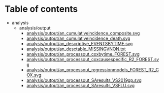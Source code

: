 # Table of contents

* analysis
  * analysis/output
    * [analysis/output/an_cumulativeincidence_composite.svg](analysis/output/an_cumulativeincidence_composite.svg)
    * [analysis/output/an_cumulativeincidence_death.svg](analysis/output/an_cumulativeincidence_death.svg)
    * [analysis/output/an_descriptive_EVENTSBYTIME.svg](analysis/output/an_descriptive_EVENTSBYTIME.svg)
    * [analysis/output/an_desctable_MISSINGVNON.txt](analysis/output/an_desctable_MISSINGVNON.txt)
    * [analysis/output/an_processout_coxbytime_FOREST.svg](analysis/output/an_processout_coxbytime_FOREST.svg)
    * [analysis/output/an_processout_coxcausespecific_R2_FOREST.svg](analysis/output/an_processout_coxcausespecific_R2_FOREST.svg)
    * [analysis/output/an_processout_regressionmodels_FOREST_R2_COX.svg](analysis/output/an_processout_regressionmodels_FOREST_R2_COX.svg)
    * [analysis/output/an_processout_SAresults_VS2019gp.svg](analysis/output/an_processout_SAresults_VS2019gp.svg)
    * [analysis/output/an_processout_SAresults_VSFLU.svg](analysis/output/an_processout_SAresults_VSFLU.svg)